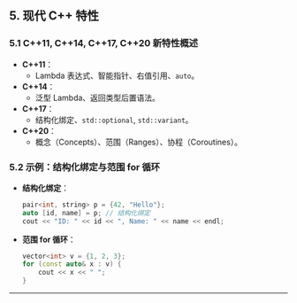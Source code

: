 ## **5. 现代 C++ 特性**

### **5.1 C++11, C++14, C++17, C++20 新特性概述**
- **C++11**：
  - Lambda 表达式、智能指针、右值引用、`auto`。
- **C++14**：
  - 泛型 Lambda、返回类型后置语法。
- **C++17**：
  - 结构化绑定、`std::optional`, `std::variant`。
- **C++20**：
  - 概念（Concepts）、范围（Ranges）、协程（Coroutines）。

### **5.2 示例：结构化绑定与范围 for 循环**
- **结构化绑定**：
  ```cpp
  pair<int, string> p = {42, "Hello"};
  auto [id, name] = p; // 结构化绑定
  cout << "ID: " << id << ", Name: " << name << endl;
  ```

- **范围 for 循环**：
  ```cpp
  vector<int> v = {1, 2, 3};
  for (const auto& x : v) {
      cout << x << " ";
  }
  ```


---